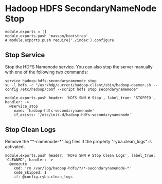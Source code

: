 
# Hadoop HDFS SecondaryNameNode Stop

    module.exports = []
    module.exports.push 'masson/bootstrap'
    # module.exports.push require('./index').configure

## Stop Service

Stop the HDFS Namenode service. You can also stop the server manually with one of
the following two commands:

```
service hadoop-hdfs-secondarynamenode stop
su -l hdfs -c "/usr/hdp/current/hadoop-client/sbin/hadoop-daemon.sh --config /etc/hadoop/conf --script hdfs stop secondarynamenode"
```

    module.exports.push header: 'HDFS SNN # Stop', label_true: 'STOPPED', handler: ->
      @service_stop
        name: 'hadoop-hdfs-secondarynamenode'
        if_exists: '/etc/init.d/hadoop-hdfs-secondarynamenode'

## Stop Clean Logs

Remove the "\*-namenode-\*" log files if the property "ryba.clean_logs" is
activated.

    module.exports.push header: 'HDFS SNN # Stop Clean Logs', label_true: 'CLEANED', handler: ->
      @execute
        cmd: 'rm /var/log/hadoop-hdfs/*/*-secondarynamenode-*'
        code_skipped: 1
        if: @config.ryba.clean_logs
